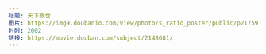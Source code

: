 ```yaml
---
标题: 天下粮仓
图片: https://img9.doubanio.com/view/photo/s_ratio_poster/public/p2175947806.jpg
时时: 2002
链接: https://movie.douban.com/subject/2148681/
---
```

